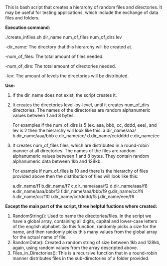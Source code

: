 This is bash script that creates a hierarchy of random files and directories. It may be useful for testing applications, which include the exchange of data files and folders.

**Execution command:**

./create_infiles.sh dir_name num_of_files num_of_dirs lev

-dir_name: The directory that this hierarchy will be created at.

-num_of_files: The total amount of files needed.

-num_of_dirs: The total amount of directories needed.

-lev: The amount of levels the directories will be distributed.

**Use:**

1. If the dir_name does not exist, the script creates it.

2. It creates the directories level-by-level, until it creates num_of_dirs directories. The names of the directories are random alphanumeric values between 1 and 8 bytes.

    For examples if the num_of_dirs is 5 (ex. aaa, bbb, cc, dddd, eee), and lev is 2 then the hierarchy will look like this:
      a.dir_name/aaa/
      b.dir_name/aaa/bbb
      c.dir_name/cc/
      d.dir_name/cc/dddd
      e.dir_name/ee
      
 3. It creates num_of_files files, which are distributed in a round-robin manner at all directories. The names of the files are random alphanumeric values between 1 and 8 bytes. They contain random alphanumeric data between 1kb and 128kb.
 
    For example if num_of_files is 10 and there is the hierarchy of files provided above then the distribution of files will look like this:
      
      a.dir_name/f1
      b.dir_name/f7
      c.dir_name/aaa/f2
      d.dir_name/aaa/f8
      e.dir_name/aaa/bbb/f3
      f.dir_name/aaa/bbb/f9
      g.dir_name/cc/f4
      h.dir_name/cc/f10
      i.dir_name/cc/dddd/f5
      j.dir_name/eee/f6

**Except the main part of the script, three helpful fuctions where created:**
 
 1. RandomString(): Used to name the directories/files. In the script we have a global array, containing all digits, capital and lower-case letters of the english alphabet. So this function, randomly picks a size for the name, and then randomly picks this many values from the global array for the actual name of file.
 2. RandomData(): Created a random string of size between 1kb and 128kb, again, using random values from the array descripted above.
 3. Files_in_Directories(): This is a recursive function that in a round-robin manner distributes files in the sub-directories of a folder provided.
